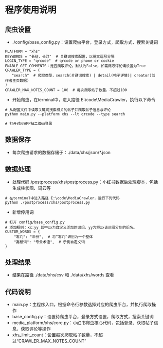 # 程序使用说明

## 爬虫设置

- ./config/base_config.py：设置爬虫平台，登录方式，爬取方式，搜索关键词
 ```shell
 PLATFORM = "xhs"
 KEYWORDS = "长征，长汀"  # 关键词搜索配置，以英文逗号分隔
 LOGIN_TYPE = "qrcode"  # qrcode or phone or cookie
 ENABLE_GET_COMMENTS：是否爬取评论，默认为False，如需爬取评论请设置为True
 CRAWLER_TYPE = (
    "search"  # 爬取类型，search(关键词搜索) | detail(帖子详情)| creator(创作者主页数据)
 )
 CRAWLER_MAX_NOTES_COUNT = 100  # 每次爬取帖子数量，不超过100
 ```

- 开始爬虫，在terminal中，进入路径 E:\code\MediaCrawler，执行以下命令
```shell  
# 从配置文件中读取关键词搜索相关的帖子并爬取帖子信息与评论
python main.py --platform xhs --lt qrcode --type search

# 打开对应APP扫二维码登录
   ```

## 数据保存
- 每次爬虫请求的数据存储于：./data/xhs/json/*.json

## 数据处理
- 处理代码./postprocess/xhs/postprocess.py：小红书数据后处理脚本，包括生成柱状图、词云等
```shell
# 在terminal中进入路径 E:\code\MediaCrawler，运行下列代码
python ./postprocess/xhs/postprocess.py
```

- 新增停用词
```shell
# 打开 config/base_config.py
# 添加规则：xx:yy 其中xx为自定义添加的词组，yy为将xx该词组分到的组名。
CUSTOM_WORDS = {
    "零几": "年份",  # 将“零几”识别为一个整体
    "高频词": "专业术语",  # 示例自定义词
}
```

## 处理结果

- 结果在路径 ./data/xhs/csv 和 ./data/xhs/words 查看


## 代码说明
- main.py：主程序入口，根据命令行参数选择对应的爬虫平台，并执行爬取操作
- base_config.py：设置待爬虫平台，登录方式设置，爬取方式，搜索关键词
- media_platform/xhs/core.py：小红书爬虫核心代码，包括登录、获取帖子信息、获取评论等操作
 - xhs_limit_count：设置每次爬取帖子数量，不超过“CRAWLER_MAX_NOTES_COUNT”

